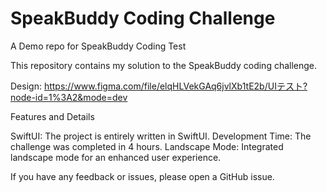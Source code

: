 # SpeakBuddy Coding Challenge
A Demo repo for SpeakBuddy Coding Test

This repository contains my solution to the SpeakBuddy coding challenge.

Design: https://www.figma.com/file/elqHLVekGAq6jvlXb1tE2b/UIテスト?node-id=1%3A2&mode=dev

Features and Details

SwiftUI: The project is entirely written in SwiftUI.
Development Time: The challenge was completed in 4 hours.
Landscape Mode: Integrated landscape mode for an enhanced user experience.

If you have any feedback or issues, please open a GitHub issue.
